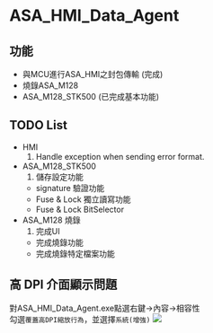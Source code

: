 # ASA_HMI_Data_Agent

## 功能
- 與MCU進行ASA_HMI之封包傳輸 (完成)
- 燒錄ASA_M128
- ASA_M128_STK500 (已完成基本功能)


## TODO List

- HMI  
    1. Handle exception when sending error format.
- ASA_M128_STK500  
    1. 儲存設定功能
    -  signature 驗證功能
    -  Fuse & Lock 獨立讀寫功能
    -  Fuse & Lock BitSelector
- ASA_M128 燒錄
    1. 完成UI
    -  完成燒錄功能
    -  完成燒錄特定檔案功能

## 高 DPI 介面顯示問題
對ASA_HMI_Data_Agent.exe點選右鍵->內容->相容性  
勾選`覆蓋高DPI縮放行為`，並選擇`系統(增強)`
![](https://i.imgur.com/wIiLdOJ.png)
